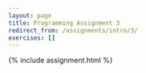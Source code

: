 ```yaml
---
layout: page
title: Programming Assignment 3
redirect_from: /assignments/intro/3/
exercises: []
---
```


{% include assignment.html %}

